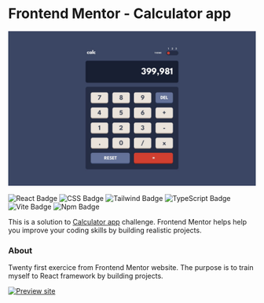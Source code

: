 # Frontend Mentor - Calculator app

![Calculator app challenge on Frontend Mentor](/design/desktop-design-theme-1.jpg)

![React Badge](https://img.shields.io/badge/React-61DAFB?style=flat-square&logo=react&logoColor=black) ![CSS Badge](https://img.shields.io/badge/CSS-1572B6?style=flat-square&logo=css3&logoColor=white) ![Tailwind Badge](https://img.shields.io/badge/Tailwind-06B6D4?style=flat-square&logo=tailwindcss&logoColor=white) ![TypeScript Badge](https://img.shields.io/badge/TypeScript-3178C6?style=flat-square&logo=typescript&logoColor=white) ![Vite Badge](https://img.shields.io/badge/Vite-646CFF?style=flat-square&logo=vite&logoColor=white) ![Npm Badge](https://img.shields.io/badge/npm-CB3837?style=flat-square&logo=npm&logoColor=white)

This is a solution to [Calculator app](https://www.frontendmentor.io/solutions/calculator-app-with-react-and-tailwind-css-myzrAf2pRF) challenge. Frontend Mentor helps help you improve your coding skills by building realistic projects.

### About

Twenty first exercice from Frontend Mentor website. The purpose is to train myself to React framework by building projects.

[![Preview site](https://img.shields.io/badge/Site%20web--e1e3f0?style=for-the-badge&logo=InternetExplorer&logoColor=white)](https://florianjourde.github.io/Frontend-Mentor-21-Calculator-app/)
